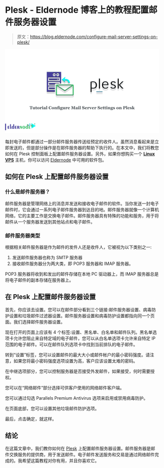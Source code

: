 # Plesk - Eldernode 博客上的教程配置邮件服务器设置

> 原文：<https://blog.eldernode.com/configure-mail-server-settings-on-plesk/>

![Tutorial Configure Mail Server Settings on Plesk](img/aa1d0d49eb301503481c27569491af5b.png)

每封电子邮件都通过一部分邮件服务器传送给预定的收件人。虽然消息看起来是立即发送的，但是部分操作是在邮件服务器的帮助下执行的。在本文中，我们将教您如何在 Plesk 控制面板上配置邮件服务器设置。另外，如果你想购买一个 [**Linux VPS**](https://eldernode.com/linux-vps/) 主机，你可以访问 [Eldernode](https://eldernode.com/) 中可用的软件包。

## **如何在 Plesk** 上配置邮件服务器设置

### **什么是邮件服务器？**

邮件服务器是管理网络上的消息并发送和接收电子邮件的软件。当你发送一封电子邮件时，它会通过一系列电子邮件服务器到达目的地。邮件服务器就像一个计算机网络，它的主要工作是交换电子邮件。邮件服务器具有特殊的功能和服务，用于将邮件从一个服务器发送到其他站点和电子邮件。

### **邮件服务器类型**

根据相关邮件服务器是作为邮件的发件人还是收件人，它被视为以下类别之一:

1.  发送邮件服务器也称为 SMTP 服务器
2.  接收邮件服务器分为两大类，即 POP3 服务器和 IMAP 服务器。

POP3 服务器将收到和发出的邮件存储在本地 PC 驱动器上，而 IMAP 服务器总是将电子邮件的副本存储在服务器上。

## **在 Plesk** 上配置邮件服务器设置

首先，你应该去设置。您可以在邮件部分看到三个链接:邮件服务器设置、病毒防护设置和垃圾邮件过滤器设置。邮件服务器设置和病毒防护设置都指向同一个页面。我们选择邮件服务器设置。

现在打开的页面上应该有 4 个标签:设置、黑名单、白名单和邮件队列。黑名单选项卡允许您阻止来自特定域的电子邮件，您可以从白名单选项卡允许来自特定 IP 范围的电子邮件。可以在邮件队列选项卡中找到当前排队的电子邮件。

转到“设置”标签，您可以设置邮件的最大大小或邮件帐户的最小密码强度。请注意，如果您将最小密码强度选项设置为高，客户应该设置太难的密码。

在中继选项部分，您可以控制服务器是否接受外发邮件，如果接受，何时需要授权。

您可以在“网络邮件”部分选择可供客户使用的网络邮件客户端。

您可以通过勾选 Parallels Premium Antivirus 选项来启用或禁用病毒防护。

在页面底部，您可以设置其他垃圾邮件防护选项。

最后，点击确定，就这样。

## 结论

在这篇文章中，我们教你如何在 [Plesk](https://blog.eldernode.com/install-plesk-on-centos-8/) 上配置邮件服务器设置。邮件服务器是邮件交换服务的提供商，用于发送邮件。电子邮件发送服务和交易是通过网络邮件完成的。我希望这篇教程对你有用，并且你喜欢它。
